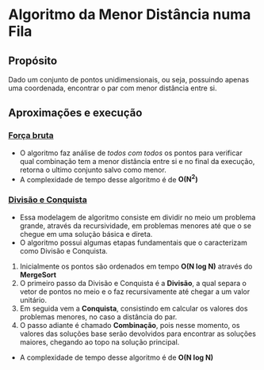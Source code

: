 # Algoritmo da Menor Distância numa Fila

## Propósito
Dado um conjunto de pontos unidimensionais, ou seja, possuindo apenas uma coordenada, encontrar o par com menor distância entre si.

## Aproximações e execução

### **[Força bruta](./brute/shorterDistance.js)**
- O algoritmo faz análise de *todos com todos* os pontos para verificar qual combinação tem a menor distância entre si e no final da execução, retorna o ultimo conjunto salvo como menor.
- A complexidade de tempo desse algoritmo é de **O(N<sup>2</sup>)**

### **[Divisão e Conquista](./divideAndConquer/shorterDistance.js)** ###
- Essa modelagem de algoritmo consiste em dividir no meio um problema grande, através da recursividade, em problemas menores até que o se chegue em uma solução básica e direta.
- O algoritmo possui algumas etapas fundamentais que o caracterizam como Divisão e Conquista.
 1. Inicialmente os pontos são ordenados em tempo **O(N log N)** através do **MergeSort**
 2. O primeiro passo da Divisão e Conquista é a **Divisão**, a qual separa o vetor de pontos no meio e o faz recursivamente até chegar a um valor unitário.
 3. Em seguida vem a **Conquista**, consistindo em calcular os valores dos problemas menores, no caso a distância do par.
 4. O passo adiante é chamado **Combinação**, pois nesse momento, os valores das soluções base serão devolvidos para encontrar as soluções maiores, chegando ao topo na solução principal.
 - A complexidade de tempo desse algoritmo é de **O(N log N)**
 
